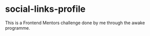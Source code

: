 # social-links-profile
This is a Frontend Mentors challenge done by me through the awake programme.
